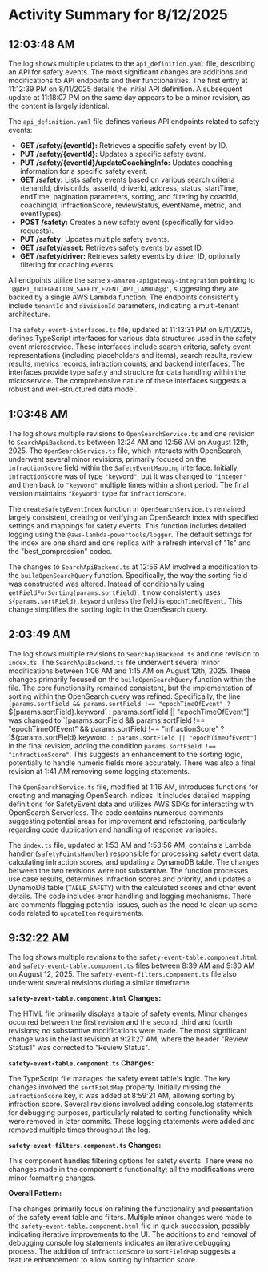 # Activity Summary for 8/12/2025

## 12:03:48 AM
The log shows multiple updates to the `api_definition.yaml` file, describing an API for safety events.  The most significant changes are additions and modifications to API endpoints and their functionalities.  The first entry at 11:12:39 PM on 8/11/2025 details the initial API definition.  A subsequent update at 11:18:07 PM on the same day appears to be a minor revision, as the content is largely identical.

The `api_definition.yaml` file defines various API endpoints related to safety events:

* **GET /safety/{eventId}:** Retrieves a specific safety event by ID.
* **PUT /safety/{eventId}:** Updates a specific safety event.
* **PUT /safety/{eventId}/updateCoachingInfo:** Updates coaching information for a specific safety event.
* **GET /safety:** Lists safety events based on various search criteria (tenantId, divisionIds, assetId, driverId, address, status, startTime, endTime, pagination parameters, sorting, and filtering by coachId, coachingId, infractionScore, reviewStatus, eventName, metric, and eventTypes).
* **POST /safety:** Creates a new safety event (specifically for video requests).
* **PUT /safety:** Updates multiple safety events.
* **GET /safety/asset:** Retrieves safety events by asset ID.
* **GET /safety/driver:** Retrieves safety events by driver ID, optionally filtering for coaching events.


All endpoints utilize the same `x-amazon-apigateway-integration` pointing to  `'@@API_INTEGRATION_SAFETY_EVENT_API_LAMBDA@@'`, suggesting they are backed by a single AWS Lambda function. The endpoints consistently include `tenantId` and `divisionId` parameters, indicating a multi-tenant architecture.

The `safety-event-interfaces.ts` file, updated at 11:13:31 PM on 8/11/2025, defines TypeScript interfaces for various data structures used in the safety event microservice. These interfaces include search criteria, safety event representations (including placeholders and items), search results, review results, metrics records, infraction counts, and backend interfaces. The interfaces provide type safety and structure for data handling within the microservice.  The comprehensive nature of these interfaces suggests a robust and well-structured data model.


## 1:03:48 AM
The log shows multiple revisions to `OpenSearchService.ts` and one revision to `SearchApiBackend.ts` between 12:24 AM and 12:56 AM on August 12th, 2025.  The `OpenSearchService.ts` file, which interacts with OpenSearch, underwent several minor revisions, primarily focused on the `infractionScore` field within the `SafetyEventMapping` interface.  Initially, `infractionScore` was of type `"keyword"`, but it was changed to `"integer"` and then back to `"keyword"` multiple times within a short period.  The final version maintains `"keyword"` type for `infractionScore`.

The `createSafetyEventIndex` function in `OpenSearchService.ts` remained largely consistent, creating or verifying an OpenSearch index with specified settings and mappings for safety events.  This function includes detailed logging using the `@aws-lambda-powertools/logger`.  The default settings for the index are one shard and one replica with a refresh interval of "1s" and the "best_compression" codec.


The changes to `SearchApiBackend.ts` at 12:56 AM involved a modification to the `buildOpenSearchQuery` function. Specifically, the way the sorting field was constructed was altered.  Instead of conditionally using  `getFieldForSorting(params.sortField)`, it now consistently uses `${params.sortField}.keyword` unless the field is `epochTimeOfEvent`.  This change simplifies the sorting logic in the OpenSearch query.


## 2:03:49 AM
The log shows multiple revisions to `SearchApiBackend.ts` and one revision to `index.ts`.  The `SearchApiBackend.ts` file underwent several minor modifications between 1:06 AM and 1:15 AM on August 12th, 2025. These changes primarily focused on the `buildOpenSearchQuery` function within the file.  The core functionality remained consistent, but the implementation of sorting within the OpenSearch query was refined. Specifically, the line `[params.sortField && params.sortField !== "epochTimeOfEvent" ? `${params.sortField}.keyword` : params.sortField || "epochTimeOfEvent"]` was changed to `[params.sortField && params.sortField !== "epochTimeOfEvent" && params.sortField !== "infractionScore" ? `${params.sortField}.keyword` : params.sortField || "epochTimeOfEvent"]`  in the final revision, adding the condition `params.sortField !== "infractionScore"`. This suggests an enhancement to the sorting logic, potentially to handle numeric fields more accurately.  There was also a final revision at 1:41 AM removing some logging statements.

The `OpenSearchService.ts` file, modified at 1:16 AM, introduces functions for creating and managing OpenSearch indices.  It includes detailed mapping definitions for SafetyEvent data and utilizes AWS SDKs for interacting with OpenSearch Serverless. The code contains numerous comments suggesting potential areas for improvement and refactoring, particularly regarding code duplication and handling of response variables.

The `index.ts` file, updated at 1:53 AM and 1:53:56 AM, contains a Lambda handler (`safetyPointsHandler`) responsible for processing safety event data, calculating infraction scores, and updating a DynamoDB table.  The changes between the two revisions were not substantive. The function processes use case results, determines infraction scores and priority, and updates a DynamoDB table (`TABLE_SAFETY`) with the calculated scores and other event details.  The code includes error handling and logging mechanisms. There are comments flagging potential issues, such as the need to clean up some code related to `updateItem` requirements.


## 9:32:22 AM
The log shows multiple revisions to the `safety-event-table.component.html` and `safety-event-table.component.ts` files between 8:39 AM and 9:30 AM on August 12, 2025.  The `safety-event-filters.component.ts` file also underwent several revisions during a similar timeframe.

**`safety-event-table.component.html` Changes:**

The HTML file primarily displays a table of safety events.  Minor changes occurred between the first revision and the second, third and fourth  revisions; no substantive modifications were made.  The most significant change was in the last revision at 9:21:27 AM, where the header "Review Status1" was corrected to "Review Status".

**`safety-event-table.component.ts` Changes:**

The TypeScript file manages the safety event table's logic.  The key changes involved the `sortFieldMap` property.  Initially missing the `infractionScore` key, it was added at 8:59:21 AM, allowing sorting by infraction score.  Several revisions involved adding console.log statements for debugging purposes, particularly related to sorting functionality which were removed in later commits.  These logging statements were added and removed multiple times throughout the log.

**`safety-event-filters.component.ts` Changes:**

This component handles filtering options for safety events. There were no changes made in the component's functionality; all the modifications were minor formatting changes.

**Overall Pattern:**

The changes primarily focus on refining the functionality and presentation of the safety event table and filters. Multiple minor changes were made to the `safety-event-table.component.html` file in quick succession, possibly indicating iterative improvements to the UI. The additions to and removal of debugging console log statements indicates an iterative debugging process. The addition of `infractionScore` to `sortFieldMap` suggests a feature enhancement to allow sorting by infraction score.
